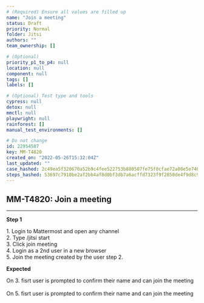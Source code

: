 ```yaml
---
# (Required) Ensure all values are filled up
name: "Join a meeting"
status: Draft
priority: Normal
folder: Jitsi
authors: ""
team_ownership: []

# (Optional)
priority_p1_to_p4: null
location: null
component: null
tags: []
labels: []

# (Optional) Test type and tools
cypress: null
detox: null
mmctl: null
playwright: null
rainforest: []
manual_test_environments: []

# Do not change
id: 22954587
key: MM-T4820
created_on: "2022-05-26T15:32:04Z"
last_updated: ""
case_hashed: 2c49ea5f320670a52b9c4fee522753b880507fe75f0cfae72a08e5e740f3bbacb82ae024b657ae1211915ec6ec5425a7
steps_hashed: 53697c7910be2af2bb4af8d0bf3db7a6acffd7323f9f2850de4f9d8c975cc1eecd7be423e01d2a195e814775f45f034e
---
```


<!-- (Auto-generated) Based on frontmatter's "key" and "name" -->

## MM-T4820: Join a meeting

---

**Step 1**

1\. Login to Mattermost and open any channel\
2\. Type /jitsi start\
3\. Click join meeting\
4\. Login as a 2nd user in a new browser\
5\. Join the meeting created by the user step 2.

**Expected**

On 3. fisrt user is prompted to confirm their name and can join the meeting\
\
On 5. fisrt user is prompted to confirm their name and can join the meeting
